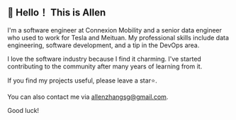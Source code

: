 <!---
- 👋 Hi, I’m @allenzhangsg
- 👀 I’m interested in ...
- 🌱 I’m currently learning ...
- 💞️ I’m looking to collaborate on ...
- 📫 How to reach me ...
- 😄 Pronouns: ...
- ⚡ Fun fact: ...


allenzhangsg/allenzhangsg is a ✨ special ✨ repository because its `README.md` (this file) appears on your GitHub profile.
You can click the Preview link to take a look at your changes.
--->

## 👋 Hello！ This is Allen
I'm a software engineer at Connexion Mobility and a senior data engineer who used to work for Tesla and Meituan.
My professional skills include data engineering, software development, and a tip in the DevOps area.

I love the software industry because I find it charming. I've started contributing to the community 
after many years of learning from it. 

If you find my projects useful, please leave a star⭐.

You can also contact me via [allenzhangsg@gmail.com](mailto:allenzhangsg@gmail.com).

Good luck!
